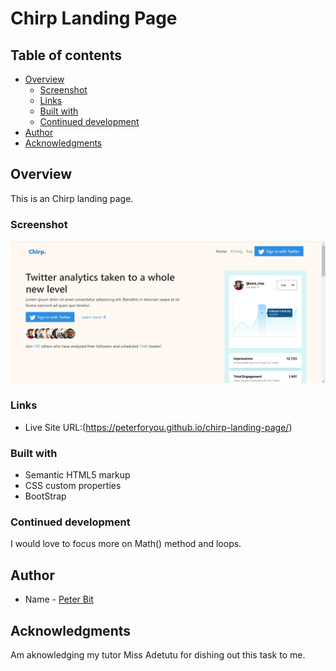 
#  Chirp Landing Page

## Table of contents

- [Overview](#overview)
  - [Screenshot](#screenshot)
  - [Links](#links)
  - [Built with](#built-with)
  - [Continued development](#continued-development)
- [Author](#author)
- [Acknowledgments](#acknowledgments)


## Overview
This is an Chirp landing page.

### Screenshot

![](./Assets/Annotation%202022-10-01%20180008.png)

### Links

- Live Site URL:(https://peterforyou.github.io/chirp-landing-page/)

### Built with

- Semantic HTML5 markup
- CSS custom properties
- BootStrap

### Continued development    

I would love to focus more on Math() method and loops.

## Author

- Name - [Peter Bit](https://www.twitter.com/Peterbyte2)

## Acknowledgments

Am aknowledging my tutor Miss Adetutu for dishing out this task to me.


